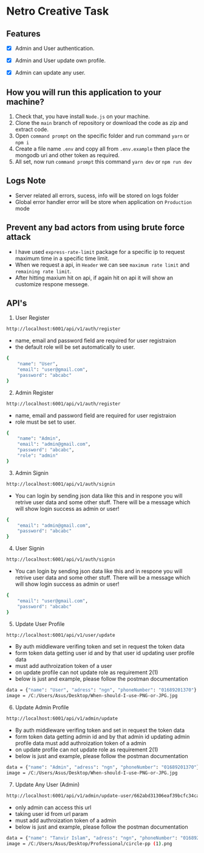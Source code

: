 # Netro Creative Task

## Features

- [x] Admin and User authentication.
- [x] Admin and User update own profile.
- [x] Admin can update any user.


## How you will run this application to your machine?

1. Check that, you have install `Node.js` on your machine.
2. Clone the `main` branch of repository or download the code as zip and extract code.
3. Open `command prompt` on the specific folder and run command `yarn` or `npm i`
4. Create a file name `.env` and copy all from `.env.example` then place the mongodb uri and other token as required.
5. All set, now run `command prompt` this command `yarn dev` or `npm run dev`

## Logs Note

- Server related all errors, sucess, info will be stored on logs folder
- Global error handler error will be store when application on `Production` mode

## Prevent any bad actors from using brute force attack

- I have used `express-rate-limit` package for a specific ip to request maximum time in a specific time limit.
- When we request a api, in `Header` we can see `maximum rate limit` and `remaining rate limit`.
- After hitting maxium hit on api, if again  hit on api it will show an customize respone messege.

## API's

1. User Register

```bash
http://localhost:6001/api/v1/auth/register
```

- name, email and password field are required for user registraion
- the default role will be set automatically to user.

```bash
{
    "name": "User",
    "email": "user@gmail.com",
    "password": "abcabc"
}
```

2. Admin Register

```bash
http://localhost:6001/api/v1/auth/register
```

- name, email and password field are required for user registraion
- role must be set to user.

```bash
{
    "name": "Admin",
    "email": "admin@gmail.com",
    "password": "abcabc",
    "role": "admin"
}
```

3. Admin Signin

```bash
http://localhost:6001/api/v1/auth/signin
```

- You can login by sending json data like this and in respone you will retrive user data and some other stuff. There will be a message which will show login success as admin or user!

```bash
{
    "email": "admin@gmail.com",
    "password": "abcabc"
}
```

4. User Signin

```bash
http://localhost:6001/api/v1/auth/signin
```

- You can login by sending json data like this and in respone you will retrive user data and some other stuff. There will be a message which will show login success as admin or user!

```bash
{
    "email": "user@gmail.com",
    "password": "abcabc"
}
```

5. Update User Profile

```bash
http://localhost:6001/api/v1/user/update
```

- By auth middleware verifing token and set in request the token data
- form token data getting user id and by that user id updating user profile data
- must add authroization token of a user
- on update profile can not update role as requirement 2(1)
- below is just and example, please follow the postman documentation

```bash
data = {"name": "User", "adress": "ngn", "phoneNumber": "01689201370"}
image = /C:/Users/Asus/Desktop/When-should-I-use-PNG-or-JPG.jpg
```

6. Update Admin Profile

```bash
http://localhost:6001/api/v1/admin/update
```

- By auth middleware verifing token and set in request the token data
- form token data getting admin id and by that admin id updating admin profile data
must add authroization token of a admin
- on update profile can not update role as requirement 2(1)
- below is just and example, please follow the postman documentation

```bash
data = {"name": "Admin", "adress": "ngn", "phoneNumber": "01689201370"}
image = /C:/Users/Asus/Desktop/When-should-I-use-PNG-or-JPG.jpg
```

7. Update Any User (Admin)

```bash
http://localhost:6001/api/v1/admin/update-user/662abd31306eaf39bcfc34ca
```

- only admin can access this url
- taking user id from url param
- must add authroization token of a admin
- below is just and example, please follow the postman documentation

```bash
data = {"name": "Tanvir Islam", "adress": "ngn", "phoneNumber": "01689201370", "role": "user"}
image = /C:/Users/Asus/Desktop/Professional/circle-pp (1).png
```